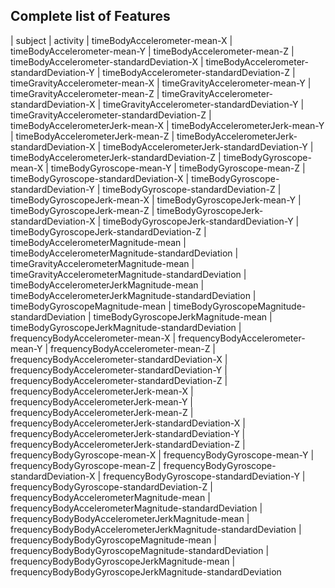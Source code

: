 ## Complete list of Features
|  subject
|  activity
|  timeBodyAccelerometer-mean-X
|  timeBodyAccelerometer-mean-Y
|  timeBodyAccelerometer-mean-Z
|  timeBodyAccelerometer-standardDeviation-X
|  timeBodyAccelerometer-standardDeviation-Y
|  timeBodyAccelerometer-standardDeviation-Z
|  timeGravityAccelerometer-mean-X
|  timeGravityAccelerometer-mean-Y
|  timeGravityAccelerometer-mean-Z
|  timeGravityAccelerometer-standardDeviation-X
|  timeGravityAccelerometer-standardDeviation-Y
|  timeGravityAccelerometer-standardDeviation-Z
|  timeBodyAccelerometerJerk-mean-X
|  timeBodyAccelerometerJerk-mean-Y
|  timeBodyAccelerometerJerk-mean-Z
|  timeBodyAccelerometerJerk-standardDeviation-X
|  timeBodyAccelerometerJerk-standardDeviation-Y
|  timeBodyAccelerometerJerk-standardDeviation-Z
|  timeBodyGyroscope-mean-X
|  timeBodyGyroscope-mean-Y
|  timeBodyGyroscope-mean-Z
|  timeBodyGyroscope-standardDeviation-X
|  timeBodyGyroscope-standardDeviation-Y
|  timeBodyGyroscope-standardDeviation-Z
|  timeBodyGyroscopeJerk-mean-X
|  timeBodyGyroscopeJerk-mean-Y
|  timeBodyGyroscopeJerk-mean-Z
|  timeBodyGyroscopeJerk-standardDeviation-X
|  timeBodyGyroscopeJerk-standardDeviation-Y
|  timeBodyGyroscopeJerk-standardDeviation-Z
|  timeBodyAccelerometerMagnitude-mean
|  timeBodyAccelerometerMagnitude-standardDeviation
|  timeGravityAccelerometerMagnitude-mean
|  timeGravityAccelerometerMagnitude-standardDeviation
|  timeBodyAccelerometerJerkMagnitude-mean
|  timeBodyAccelerometerJerkMagnitude-standardDeviation
|  timeBodyGyroscopeMagnitude-mean
|  timeBodyGyroscopeMagnitude-standardDeviation
|  timeBodyGyroscopeJerkMagnitude-mean
|  timeBodyGyroscopeJerkMagnitude-standardDeviation
|  frequencyBodyAccelerometer-mean-X
|  frequencyBodyAccelerometer-mean-Y
|  frequencyBodyAccelerometer-mean-Z
|  frequencyBodyAccelerometer-standardDeviation-X
|  frequencyBodyAccelerometer-standardDeviation-Y
|  frequencyBodyAccelerometer-standardDeviation-Z
|  frequencyBodyAccelerometerJerk-mean-X
|  frequencyBodyAccelerometerJerk-mean-Y
|  frequencyBodyAccelerometerJerk-mean-Z
|  frequencyBodyAccelerometerJerk-standardDeviation-X
|  frequencyBodyAccelerometerJerk-standardDeviation-Y
|  frequencyBodyAccelerometerJerk-standardDeviation-Z
|  frequencyBodyGyroscope-mean-X
|  frequencyBodyGyroscope-mean-Y
|  frequencyBodyGyroscope-mean-Z
|  frequencyBodyGyroscope-standardDeviation-X
|  frequencyBodyGyroscope-standardDeviation-Y
|  frequencyBodyGyroscope-standardDeviation-Z
|  frequencyBodyAccelerometerMagnitude-mean
|  frequencyBodyAccelerometerMagnitude-standardDeviation
|  frequencyBodyBodyAccelerometerJerkMagnitude-mean
|  frequencyBodyBodyAccelerometerJerkMagnitude-standardDeviation
|  frequencyBodyBodyGyroscopeMagnitude-mean
|  frequencyBodyBodyGyroscopeMagnitude-standardDeviation
|  frequencyBodyBodyGyroscopeJerkMagnitude-mean
|  frequencyBodyBodyGyroscopeJerkMagnitude-standardDeviation
